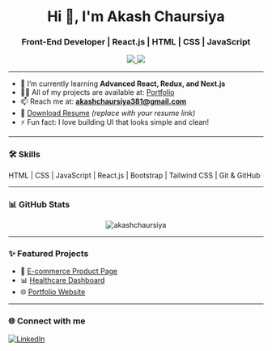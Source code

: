 <h1 align="center">Hi 👋, I'm Akash Chaursiya</h1>
<h3 align="center">Front-End Developer | React.js | HTML | CSS | JavaScript</h3>

<p align="center">
  <a href="https://portfolio-akash-chaursiya.vercel.app" target="_blank">
    <img src="https://img.shields.io/badge/Portfolio-Visit-green" />
  </a>
  <a href="mailto:akashchaursiya381@gmail.com">
    <img src="https://img.shields.io/badge/Email-akashchaursiya381@gmail.com-blue" />
  </a>
</p>

---

- 🌱 I’m currently learning **Advanced React, Redux, and Next.js**
- 👨‍💻 All of my projects are available at: [Portfolio](https://portfolio-akash-chaursiya.vercel.app)
- 📫 Reach me at: **akashchaursiya381@gmail.com**
- 📄 [Download Resume](#) *(replace with your resume link)*
- ⚡ Fun fact: I love building UI that looks simple and clean!

---

### 🛠️ Skills
HTML | CSS | JavaScript | React.js | Bootstrap | Tailwind CSS | Git & GitHub

---

### 📊 GitHub Stats
<p align="center">
  <img src="https://github-readme-stats.vercel.app/api?username=Akashchaursiya&show_icons=true&theme=tokyonight" alt="akashchaursiya" />
</p>

---

### ✨ Featured Projects
- 🛒 [E-commerce Product Page](https://github.com/Akashchaursiya/Ecommerce-productpage)
- 📊 [Healthcare Dashboard](https://github.com/Akashchaursiya/healthcare-dashboard)
- 🌐 [Portfolio Website](https://github.com/Akashchaursiya/Portfolio_Akash-chaursiya)

---

### 🌐 Connect with me
[![LinkedIn](https://img.shields.io/badge/LinkedIn-blue?style=flat&logo=linkedin)](https://www.linkedin.com/in/akashchaursiya)
